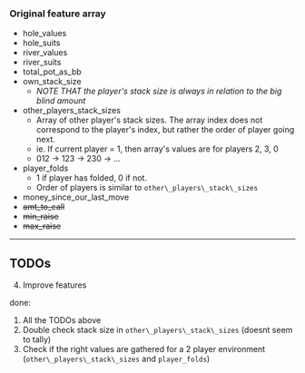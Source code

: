 ### Original feature array
- hole_values
- hole_suits
- river_values
- river_suits
- total\_pot\_as\_bb
- own\_stack\_size
	- _NOTE THAT the player's stack size is always in relation to the big blind amount_
- other\_players\_stack\_sizes
	- Array of other player's stack sizes. The array index does not correspond to the player's index, but rather the order of player going next.
	- ie. If current player = 1, then array's values are for players 2, 3, 0
	- 012 -> 123 -> 230 -> ...
- player_folds
	- 1 if player has folded, 0 if not.
	- Order of players is similar to `other\_players\_stack\_sizes`
- money\_since\_our\_last\_move
- ~~amt\_to\_call~~
- ~~min_raise~~
- ~~max_raise~~

---
## TODOs
4. Improve features

done:
1. All the TODOs above
2. Double check stack size in `other\_players\_stack\_sizes` (doesnt seem to tally)
3. Check if the right values are gathered for a 2 player environment (`other\_players\_stack\_sizes` and `player_folds`)



